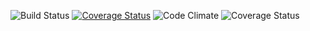 ![Build Status](https://codeship.com/projects/f173cda0-5853-0135-c031-321271638885/status?branch=master)
[![Coverage Status](https://coveralls.io/repos/github/cartwrightforeman/retra/badge.svg?branch=master)](https://coveralls.io/github/cartwrightforeman/retra?branch=master)
![Code Climate](https://codeclimate.com/github/cartwrightforeman/retra.png)
![Coverage Status](https://coveralls.io/repos/cartwrightforeman/retra/badge.png)
